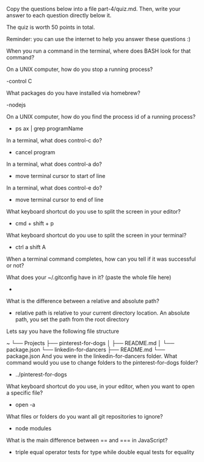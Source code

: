 Copy the questions below into a file part-4/quiz.md. Then, write your answer to each question directly below it.

The quiz is worth 50 points in total.

Reminder: you can use the internet to help you answer these questions :)

When you run a command in the terminal, where does BASH look for that command?

On a UNIX computer, how do you stop a running process?

-control C

What packages do you have installed via homebrew?

-nodejs


On a UNIX computer, how do you find the process id of a running process?

- ps ax | grep programName

In a terminal, what does control-c do?

- cancel program

In a terminal, what does control-a do?

- move terminal cursor to start of line

In a terminal, what does control-e do?

- move terminal cursor to end of line

What keyboard shortcut do you use to split the screen in your editor?

- cmd + shift + p

What keyboard shortcut do you use to split the screen in your terminal?

- ctrl a shift A

When a terminal command completes, how can you tell if it was successful or not?

What does your ~/.gitconfig have in it? (paste the whole file here)

-

What is the difference between a relative and absolute path?

- relative path is relative to your current directory location. An absolute path, you set the path from the root directory

Lets say you have the following file structure

~
└── Projects
    ├── pinterest-for-dogs
    │   ├── README.md
    │   └── package.json
    └── linkedin-for-dancers
        ├── README.md
        └── package.json
And you were in the linkedin-for-dancers folder. What command would you use to change folders to the pinterest-for-dogs folder?

- ../pinterest-for-dogs

What keyboard shortcut do you use, in your editor, when you want to open a specific file?

- open -a

What files or folders do you want all git repositories to ignore?

- node modules

What is the main difference between == and === in JavaScript?

- triple equal operator tests for type while double equal tests for equality
